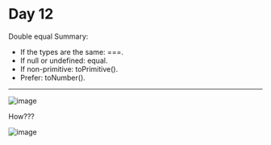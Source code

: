 <h1>Day 12</h1>

Double equal Summary:
- If the types are the same: ===.
- If null or undefined: equal.
- If non-primitive: toPrimitive().
- Prefer: toNumber().


<hr>

![image](https://github.com/AymanAttili/Mastering-JavaScript-in-20-Days/assets/96499629/9ffe12c8-5604-43be-a487-f4b64899e997)

How???

![image](https://github.com/AymanAttili/Mastering-JavaScript-in-20-Days/assets/96499629/0a350b75-1d7e-40d6-b48a-0c04d265f713)
